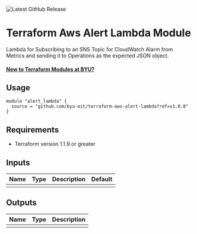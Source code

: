 ![Latest GitHub Release](https://img.shields.io/github/v/release/byu-oit/terraform-aws-alert-lambda?sort=semver)

# Terraform Aws Alert Lambda Module
Lambda for Subscribing to an SNS Topic for CloudWatch Alarm from Metrics
and sending it to Operations as the expected JSON object.

#### [New to Terraform Modules at BYU?](https://devops.byu.edu/terraform/index.html)

## Usage
```hcl
module "alert_lambda" {
  source = "github.com/byu-oit/terraform-aws-alert-lambda?ref=v1.0.0"
}
```

## Requirements
* Terraform version 1.1.9 or greater

## Inputs
| Name | Type | Description | Default |
|------|------|-------------|---------|
|      |      |             |         |

## Outputs
| Name | Type | Description |
|------|------|-------------|
|      |      |             |
